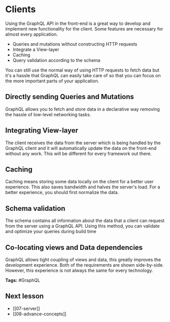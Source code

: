 # Clients
Using the GraphQL API in the front-end is a great way to develop and implement new functionality for the client. Some features are necessary for almost every application.

- Queries and mutations without constructing HTTP requests
- Integrate a View-layer
- Caching
- Query validation according to the schema

 You can still use the normal way of using HTTP requests to fetch data but it's a hassle that GraphQL can easily take care of so that you can focus on the more important parts of your application.

## Directly sending Queries and Mutations
GraphQL allows you to fetch and store data in a declarative way removing the hassle of low-level networking tasks.

## Integrating View-layer
The client receives the data from the server which is being handled by the GraphQL client and it will automatically update the data on the front-end without any work. This will be different for every framework out there.

## Caching
Caching means storing some data locally on the client for a better user experience. This also saves bandwidth and halves the server's load. For a better experience, you should first normalize the data. 

## Schema validation
The schema contains all information about the data that a client can request from the server using a GraphQL API. Using this method, you can validate and optimize your queries during build time

## Co-locating views and Data dependencies
GraphQL allows tight coupling of views and data, this greatly improves the development experience. Both of the requirements are shown side-by-side. However, this experience is not always the same for every technology.

**Tags:** #GraphQL 

## Next lesson
- [[07-server]]
- [[08-advance-concepts]]